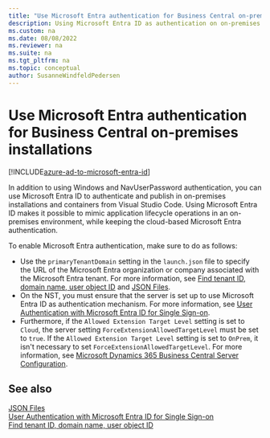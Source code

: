```yaml
---
title: "Use Microsoft Entra authentication for Business Central on-premises installations"
description: Using Microsoft Entra ID as authentication on on-premises installations and containers for Business Central for debugging and other purposes
ms.custom: na
ms.date: 08/08/2022
ms.reviewer: na
ms.suite: na
ms.tgt_pltfrm: na
ms.topic: conceptual
author: SusanneWindfeldPedersen
---
```


# Use Microsoft Entra authentication for Business Central on-premises installations

[!INCLUDE[azure-ad-to-microsoft-entra-id](~/../shared-content/shared/azure-ad-to-microsoft-entra-id.md)]

In addition to using Windows and NavUserPassword authentication, you can use Microsoft Entra ID to authenticate and publish in on-premises installations and containers from Visual Studio Code. Using Microsoft Entra ID makes it possible to mimic application lifecycle operations in an on-premises environment, while keeping the cloud-based Microsoft Entra authentication.

To enable Microsoft Entra authentication, make sure to do as follows: 

- Use the `primaryTenantDomain` setting in the `launch.json` file to specify the URL of the Microsoft Entra organization or company associated with the Microsoft Entra tenant. For more information, see [Find tenant ID, domain name, user object ID](/partner-center/find-ids-and-domain-names) and [JSON Files](devenv-json-files.md).
- On the NST, you must ensure that the server is set up to use Microsoft Entra ID as authentication mechanism. For more information, see [User Authentication with Microsoft Entra ID for Single Sign-on](../administration/authenticating-users-with-azure-active-directory.md).
- Furthermore, if the `Allowed Extension Target Level` setting is set to `Cloud`, the server setting `ForceExtensionAllowedTargetLevel` must be set to `true`. If the `Allowed Extension Target Level` setting is set to `OnPrem`, it isn't necessary to set `ForceExtensionAllowedTargetLevel`. For more information, see [Microsoft Dynamics 365 Business Central Server Configuration](../administration/configure-server-instance.md#Development).

## See also

[JSON Files](devenv-json-files.md)  
[User Authentication with Microsoft Entra ID for Single Sign-on](../administration/authenticating-users-with-azure-active-directory.md)  
[Find tenant ID, domain name, user object ID](/partner-center/find-ids-and-domain-names)
